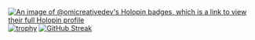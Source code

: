 [![An image of @omicreativedev's Holopin badges, which is a link to view their full Holopin profile](https://holopin.me/omicreativedev)](https://holopin.io/@omicreativedev)
[![trophy](https://github-profile-trophy.vercel.app/?username=omicreativedev&rank=-C&theme=dracula)](https://github.com/omicreativedev)
[![GitHub Streak](http://github-readme-streak-stats.herokuapp.com?user=omicreativedev&theme=dark&background=000000)](https://git.io/streak-stats)
